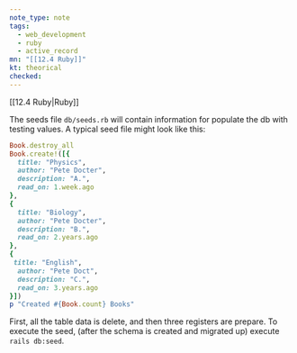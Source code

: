 ```yaml
---
note_type: note
tags:
  - web_development
  - ruby
  - active_record
mn: "[[12.4 Ruby]]"
kt: theorical
checked: 
---
```

[[12.4 Ruby|Ruby]]

The seeds file `db/seeds.rb` will contain information for populate the db with testing values. A typical seed file might look like this:

```ruby
Book.destroy_all
Book.create!([{
  title: "Physics",
  author: "Pete Docter",
  description: "A.",
  read_on: 1.week.ago
},
{
  title: "Biology",
  author: "Pete Docter",
  description: "B.",
  read_on: 2.years.ago
},
{
 title: "English",
  author: "Pete Doct",
  description: "C.",
  read_on: 3.years.ago
}])
p "Created #{Book.count} Books"
```

First, all the table data is delete, and then three registers are prepare. To execute the seed, (after the schema is created and migrated up) execute `rails db:seed`.


